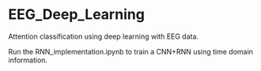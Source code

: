 # EEG_Deep_Learning
Attention classification using deep learning with EEG data.

Run the RNN_implementation.ipynb to train a CNN+RNN using time domain information.

